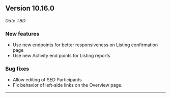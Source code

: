 
## Version 10.16.0
_Date TBD_

### New features
* Use new endpoints for better responsiveness on Listing confirmation page
* Use new Activity end points for Listing reports

### Bug fixes
* Allow editing of SED Participants
* Fix behavior of left-side links on the Overview page.

---
